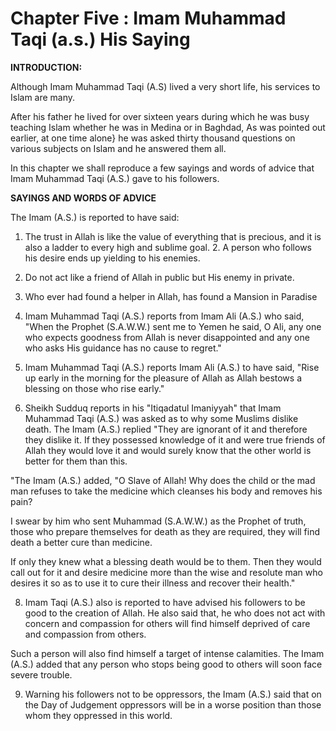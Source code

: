 Chapter Five : Imam Muhammad Taqi (a.s.) His Saying
===================================================

**INTRODUCTION:**

Although Imam Muhammad Taqi (A.S) lived a very short life, his services
to Islam are many.

After his father he lived for over sixteen years during which he was
busy teaching Islam whether he was in Medina or in Baghdad, As was
pointed out earlier, at one time alone} he was asked thirty thousand
questions on various subjects on Islam and he answered them all.

In this chapter we shall reproduce a few sayings and words of advice
that Imam Muhammad Taqi (A.S.) gave to his followers.

**SAYINGS AND WORDS OF ADVICE**

The Imam (A.S.) is reported to have said:

1. The trust in Allah is like the value of everything that is precious,
and it is also a ladder to every high and sublime goal. 2. A person who
follows his desire ends up yielding to his enemies.

3. Do not act like a friend of Allah in public but His enemy in
private.

4. Who ever had found a helper in Allah, has found a Mansion in
Paradise

5. Imam Muhammad Taqi (A.S.) reports from Imam Ali (A.S.) who said,
"When the Prophet (S.A.W.W.) sent me to Yemen he said, O Ali, any one
who expects goodness from Allah is never disappointed and any one who
asks His guidance has no cause to regret."

6. Imam Muhammad Taqi (A.S.) reports Imam Ali (A.S.) to have said,
"Rise up early in the morning for the pleasure of Allah as Allah bestows
a blessing on those who rise early."

7. Sheikh Sudduq reports in his "Itiqadatul Imaniyyah" that Imam
Muhammad Taqi (A.S.) was asked as to why some Muslims dislike death. The
Imam (A.S.) replied "They are ignorant of it and therefore they dislike
it. If they possessed knowledge of it and were true friends of Allah
they would love it and would surely know that the other world is better
for them than this.

"The Imam (A.S.) added, "O Slave of Allah! Why does the child or the
mad man refuses to take the medicine which cleanses his body and removes
his pain?

I swear by him who sent Muhammad (S.A.W.W.) as the Prophet of truth,
those who prepare themselves for death as they are required, they will
find death a better cure than medicine.

If only they knew what a blessing death would be to them. Then they
would call out for it and desire medicine more than the wise and
resolute man who desires it so as to use it to cure their illness and
recover their health."

8. Imam Taqi (A.S.) also is reported to have advised his followers to
be good to the creation of Allah. He also said that, he who does not act
with concern and compassion for others will find himself deprived of
care and compassion from others.

Such a person will also find himself a target of intense calamities.
The Imam (A.S.) added that any person who stops being good to others
will soon face severe trouble.

9. Warning his followers not to be oppressors, the Imam (A.S.) said
that on the Day of Judgement oppressors will be in a worse position than
those whom they oppressed in this world.


